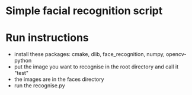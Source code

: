 # Simple facial recognition script

# Run instructions
- install these packages: cmake, dlib, face_recognition, numpy, opencv-python
- put the image you want to recognise in the root directory and call it "test"
- the images are in the faces directory
- run the recognise.py